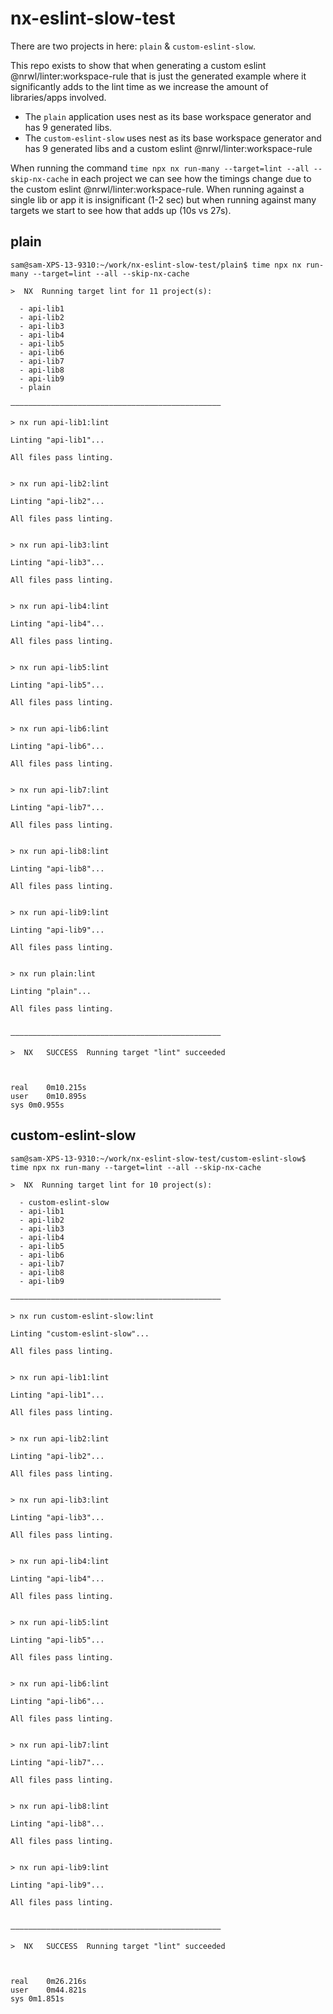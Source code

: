 # nx-eslint-slow-test

There are two projects in here: `plain` & `custom-eslint-slow`.

This repo exists to show that when generating a custom eslint @nrwl/linter:workspace-rule that is just the generated example where it significantly adds to the lint time as we increase the amount of libraries/apps involved.

* The `plain` application uses nest as its base workspace generator and has 9 generated libs.
* The `custom-eslint-slow` uses nest as its base workspace generator and has 9 generated libs and a custom eslint @nrwl/linter:workspace-rule

When running the command `time npx nx run-many --target=lint --all --skip-nx-cache` in each project we can see how the timings change due to the custom eslint @nrwl/linter:workspace-rule. When running against a single lib or app it is insignificant (1-2 sec) but when running against many targets we start to see how that adds up (10s vs 27s).

plain
---

```
sam@sam-XPS-13-9310:~/work/nx-eslint-slow-test/plain$ time npx nx run-many --target=lint --all --skip-nx-cache

>  NX  Running target lint for 11 project(s):

  - api-lib1
  - api-lib2
  - api-lib3
  - api-lib4
  - api-lib5
  - api-lib6
  - api-lib7
  - api-lib8
  - api-lib9
  - plain

———————————————————————————————————————————————

> nx run api-lib1:lint 

Linting "api-lib1"...

All files pass linting.


> nx run api-lib2:lint 

Linting "api-lib2"...

All files pass linting.


> nx run api-lib3:lint 

Linting "api-lib3"...

All files pass linting.


> nx run api-lib4:lint 

Linting "api-lib4"...

All files pass linting.


> nx run api-lib5:lint 

Linting "api-lib5"...

All files pass linting.


> nx run api-lib6:lint 

Linting "api-lib6"...

All files pass linting.


> nx run api-lib7:lint 

Linting "api-lib7"...

All files pass linting.


> nx run api-lib8:lint 

Linting "api-lib8"...

All files pass linting.


> nx run api-lib9:lint 

Linting "api-lib9"...

All files pass linting.


> nx run plain:lint 

Linting "plain"...

All files pass linting.


———————————————————————————————————————————————

>  NX   SUCCESS  Running target "lint" succeeded



real	0m10.215s
user	0m10.895s
sys	0m0.955s
```


custom-eslint-slow
---

```
sam@sam-XPS-13-9310:~/work/nx-eslint-slow-test/custom-eslint-slow$ time npx nx run-many --target=lint --all --skip-nx-cache

>  NX  Running target lint for 10 project(s):

  - custom-eslint-slow
  - api-lib1
  - api-lib2
  - api-lib3
  - api-lib4
  - api-lib5
  - api-lib6
  - api-lib7
  - api-lib8
  - api-lib9

———————————————————————————————————————————————

> nx run custom-eslint-slow:lint 

Linting "custom-eslint-slow"...

All files pass linting.


> nx run api-lib1:lint 

Linting "api-lib1"...

All files pass linting.


> nx run api-lib2:lint 

Linting "api-lib2"...

All files pass linting.


> nx run api-lib3:lint 

Linting "api-lib3"...

All files pass linting.


> nx run api-lib4:lint 

Linting "api-lib4"...

All files pass linting.


> nx run api-lib5:lint 

Linting "api-lib5"...

All files pass linting.


> nx run api-lib6:lint 

Linting "api-lib6"...

All files pass linting.


> nx run api-lib7:lint 

Linting "api-lib7"...

All files pass linting.


> nx run api-lib8:lint 

Linting "api-lib8"...

All files pass linting.


> nx run api-lib9:lint 

Linting "api-lib9"...

All files pass linting.


———————————————————————————————————————————————

>  NX   SUCCESS  Running target "lint" succeeded



real	0m26.216s
user	0m44.821s
sys	0m1.851s
```
